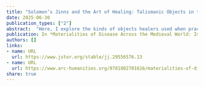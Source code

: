 ```yaml
---
title: "Solomon’s Jinns and the Art of Healing: Talismanic Objects in the Therapeutic Landscapes of Medieval Anatolia"
date: 2025-06-30
publication_types: ["2"]
abstract:  "Here, I explore the kinds of objects healers used when practising apotropaic magic to treat mental, spiritual, and/or physical conditions, their meaning and uses, and their role and place in the wider therapeutic landscape."
publication: In *Materialities of Disease Across the Medieval World: Images, Objects, and Remains*, edited by Lori Jones, 177–202. Leeds: Arc Humanities Press, 2025.
authors: []
links:
- name: URL
  url: https://www.jstor.org/stable/jj.29556576.13
- name: URL
  url: https://www.arc-humanities.org/9781802701616/materialities-of-disease-across-the-medieval-world/
share: true
---
```


